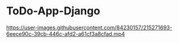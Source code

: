 # ToDo-App-Django

https://user-images.githubusercontent.com/84230157/215271693-6eece90c-39cb-446c-afd2-a61cf3a8cfad.mp4
